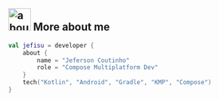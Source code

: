 ## <img width="45" alt="about" src="https://raw.github.com/jefisu/jefisu/master/about.png"> More about me

```kotlin
val jefisu = developer {
    about {
        name = "Jeferson Coutinho"
        role = "Compose Multiplatform Dev"
    }
    tech("Kotlin", "Android", "Gradle", "KMP", "Compose")
}
```
